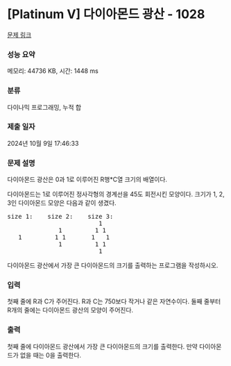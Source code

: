 # [Platinum V] 다이아몬드 광산 - 1028 

[문제 링크](https://www.acmicpc.net/problem/1028) 

### 성능 요약

메모리: 44736 KB, 시간: 1448 ms

### 분류

다이나믹 프로그래밍, 누적 합

### 제출 일자

2024년 10월 9일 17:46:33

### 문제 설명

<p>다이아몬드 광산은 0과 1로 이루어진 R행*C열 크기의 배열이다.</p>

<p>다이아몬드는 1로 이루어진 정사각형의 경계선을 45도 회전시킨 모양이다. 크기가 1, 2, 3인 다이아몬드 모양은 다음과 같이 생겼다.</p>

<pre>size 1:    size 2:    size 3:
                         1
              1         1 1
   1         1 1       1   1
              1         1 1
                         1
</pre>

<p>다이아몬드 광산에서 가장 큰 다이아몬드의 크기를 출력하는 프로그램을 작성하시오.</p>

### 입력 

 <p>첫째 줄에 R과 C가 주어진다. R과 C는 750보다 작거나 같은 자연수이다. 둘째 줄부터 R개의 줄에는 다이아몬드 광산의 모양이 주어진다.</p>

### 출력 

 <p>첫째 줄에 다이아몬드 광산에서 가장 큰 다이아몬드의 크기를 출력한다. 만약 다이아몬드가 없을 때는 0을 출력한다.</p>

